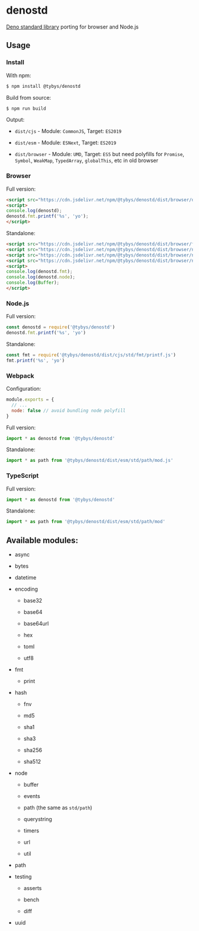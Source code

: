 # denostd

[Deno standard library](https://deno.land/std) porting for browser and Node.js

## Usage

### Install

With npm:

``` bash
$ npm install @tybys/denostd
```

Build from source:

``` bash
$ npm run build
```

Output:

* `dist/cjs` - Module: `CommonJS`, Target: `ES2019`

* `dist/esm` - Module: `ESNext`, Target: `ES2019`

* `dist/browser` - Module: `UMD`, Target: `ES5` but need polyfills for `Promise`, `Symbol`, `WeakMap`, `TypedArray`, `globalThis`, etc in old browser

### Browser

Full version:

``` html
<script src="https://cdn.jsdelivr.net/npm/@tybys/denostd/dist/browser/denostd.min.js"></script>
<script>
console.log(denostd);
denostd.fmt.printf('%s', 'yo');
</script>
```

Standalone:

``` html
<script src="https://cdn.jsdelivr.net/npm/@tybys/denostd/dist/browser/fmt/fmt.min.js"></script>
<script src="https://cdn.jsdelivr.net/npm/@tybys/denostd/dist/browser/node/buffer.min.js"></script>
<script src="https://cdn.jsdelivr.net/npm/@tybys/denostd/dist/browser/node/events.min.js"></script>
<script src="https://cdn.jsdelivr.net/npm/@tybys/denostd/dist/browser/node/path.min.js"></script>
<script>
console.log(denostd.fmt);
console.log(denostd.node);
console.log(Buffer);
</script>
```

### Node.js

Full version:

``` js
const denostd = require('@tybys/denostd')
denostd.fmt.printf('%s', 'yo')
```

Standalone:

``` js
const fmt = require('@tybys/denostd/dist/cjs/std/fmt/printf.js')
fmt.printf('%s', 'yo')
```

### Webpack

Configuration:

``` js
module.exports = {
  // ...
  node: false // avoid bundling node polyfill
}
```

Full version:

``` js
import * as denostd from '@tybys/denostd'
```

Standalone:

``` js
import * as path from '@tybys/denostd/dist/esm/std/path/mod.js'
```

### TypeScript

Full version:

``` js
import * as denostd from '@tybys/denostd'
```

Standalone:

``` js
import * as path from '@tybys/denostd/dist/esm/std/path/mod'
```

## Available modules:

* async

* bytes

* datetime

* encoding

    * base32
    
    * base64
    
    * base64url
    
    * hex
    
    * toml
    
    * utf8

* fmt

    * print

* hash

    * fnv

    * md5

    * sha1

    * sha3

    * sha256

    * sha512

* node

    * buffer

    * events

    * path (the same as `std/path`)

    * querystring

    * timers

    * url

    * util

* path

* testing

    * asserts

    * bench

    * diff

* uuid
